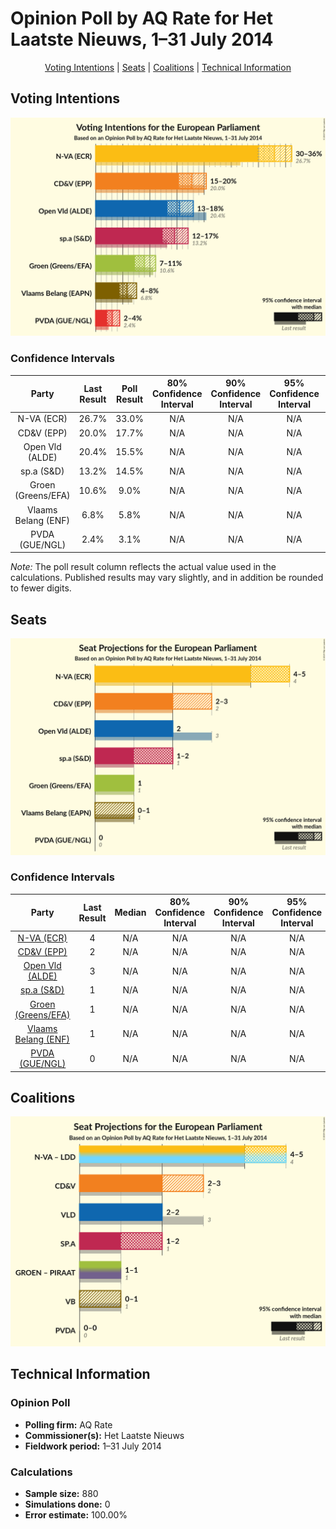 # Opinion Poll by AQ Rate for Het Laatste Nieuws, 1–31 July 2014

<p align="center"><a href="#voting-intentions">Voting Intentions</a> | <a href="#seats">Seats</a> | <a href="#coalitions">Coalitions</a> | <a href="#technical-information">Technical Information</a></p>

## Voting Intentions

![Graph with voting intentions not yet produced](2014-07-31-AQRate.png "Voting Intentions")

### Confidence Intervals

| Party | Last Result | Poll Result | 80% Confidence Interval | 90% Confidence Interval | 95% Confidence Interval | 99% Confidence Interval |
|:-----:|:-----------:|:-----------:|:-----------------------:|:-----------------------:|:-----------------------:|:-----------------------:|
| N-VA (ECR) | 26.7% | 33.0% | N/A |N/A |N/A |N/A |
| CD&V (EPP) | 20.0% | 17.7% | N/A |N/A |N/A |N/A |
| Open Vld (ALDE) | 20.4% | 15.5% | N/A |N/A |N/A |N/A |
| sp.a (S&D) | 13.2% | 14.5% | N/A |N/A |N/A |N/A |
| Groen (Greens/EFA) | 10.6% | 9.0% | N/A |N/A |N/A |N/A |
| Vlaams Belang (ENF) | 6.8% | 5.8% | N/A |N/A |N/A |N/A |
| PVDA (GUE/NGL) | 2.4% | 3.1% | N/A |N/A |N/A |N/A |

*Note:* The poll result column reflects the actual value used in the calculations. Published results may vary slightly, and in addition be rounded to fewer digits.

## Seats

![Graph with seats not yet produced](2014-07-31-AQRate-seats.png "Seats")

### Confidence Intervals

| Party | Last Result | Median | 80% Confidence Interval | 90% Confidence Interval | 95% Confidence Interval | 99% Confidence Interval |
|:-----:|:-----------:|:------:|:-----------------------:|:-----------------------:|:-----------------------:|:-----------------------:|
| <a href="#n-va-(ecr)">N-VA (ECR)</a> | 4 | N/A | N/A |N/A |N/A |N/A |
| <a href="#cd&v-(epp)">CD&V (EPP)</a> | 2 | N/A | N/A |N/A |N/A |N/A |
| <a href="#open-vld-(alde)">Open Vld (ALDE)</a> | 3 | N/A | N/A |N/A |N/A |N/A |
| <a href="#sp.a-(s&d)">sp.a (S&D)</a> | 1 | N/A | N/A |N/A |N/A |N/A |
| <a href="#groen-(greens/efa)">Groen (Greens/EFA)</a> | 1 | N/A | N/A |N/A |N/A |N/A |
| <a href="#vlaams-belang-(enf)">Vlaams Belang (ENF)</a> | 1 | N/A | N/A |N/A |N/A |N/A |
| <a href="#pvda-(gue/ngl)">PVDA (GUE/NGL)</a> | 0 | N/A | N/A |N/A |N/A |N/A |


## Coalitions

![Graph with coalitions seats not yet produced](2014-07-31-AQRate-coalitions-seats.png "Coalitions Seats")


## Technical Information

### Opinion Poll

+ **Polling firm:** AQ Rate
+ **Commissioner(s):** Het Laatste Nieuws
+ **Fieldwork period:** 1–31 July 2014

### Calculations

+ **Sample size:** 880
+ **Simulations done:** 0
+ **Error estimate:** 100.00%

